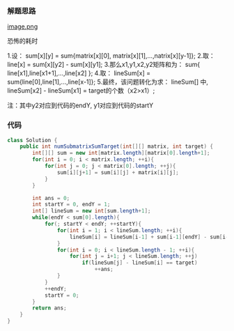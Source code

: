 ### 解题思路
 [image.png](https://pic.leetcode-cn.com/3c7374a0766b914d9265b37b8dd6cb79a89f19c3e7d00fcff0759eb221b456cb-image.png)

恐怖的耗时

1.设： sum[x][y] = sum{matrix[x][0], matrix[x][1],...,natrix[x][y-1]};
2.取： line[x] = sum[x][y2] - sum[x][y1];
3.那么x1,y1,x2,y2矩阵和为： sum{ line[x1],line[x1+1],...,line[x2] };
4.取： lineSum[x] = sum{line[0],line[1],...,line[x-1]};
5.最终，该问题转化为求： lineSum[] 中, lineSum[x2] - lineSum[x1] = target的个数（x2>x1）;

注：其中y2对应到代码的endY, y1对应到代码的startY

### 代码

```java
class Solution {
    public int numSubmatrixSumTarget(int[][] matrix, int target) {
        int[][] sum = new int[matrix.length][matrix[0].length+1];
        for(int i = 0; i < matrix.length; ++i){
            for(int j = 0; j < matrix[0].length; ++j){
                sum[i][j+1] = sum[i][j] + matrix[i][j];
            }
        }

        int ans = 0;
        int startY = 0, endY = 1;
        int[] lineSum = new int[sum.length+1];
        while(endY < sum[0].length){
            for(; startY < endY; ++startY){
                for(int i = 1; i < lineSum.length; ++i){
                    lineSum[i] = lineSum[i-1] + sum[i-1][endY] - sum[i-1][startY];
                }
                for(int i = 0; i < lineSum.length - 1; ++i){
                    for(int j = i+1; j < lineSum.length; ++j)
                        if(lineSum[j] - lineSum[i] == target)
                            ++ans;
                }
            }
            ++endY;
            startY = 0;
        }
        return ans;
    }
}
```
